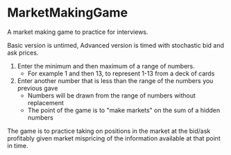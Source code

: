 # MarketMakingGame

A market making game to practice for interviews.

Basic version is untimed, Advanced version is timed with stochastic bid and ask prices.

1. Enter the minimum and then maximum of a range of numbers.
      - For example 1 and then 13, to represent 1-13 from a deck of cards
2. Enter another number that is less than the range of the numbers you previous gave
      - Numbers will be drawn from the range of numbers without replacement
      - The point of the game is to "make markets" on the sum of a hidden numbers

The game is to practice taking on positions in the market at the bid/ask profitably given market mispricing of the information available at that point in time.
